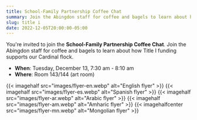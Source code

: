 ```yaml
--- 
title: School-Family Partnership Coffee Chat
summary: Join the Abingdon staff for coffee and bagels to learn about how Title I funding supports our Cardinal flock.
slug: title i
date: 2022-12-05T20:00:00-05:00
---
```


 You're invited to join the **School-Family Partnership Coffee Chat**. Join the Abingdon staff for coffee and bagels to learn about how Title I funding supports our Cardinal flock.

 - **When**: Tuesday, December 13, 7:30 am - 8:10 am
 - **Where**: Room 143/144 (art room)

{{< imagehalf src="images/flyer-en.webp" alt="English flyer" >}}
{{< imagehalf src="images/flyer-es.webp" alt="Spanish flyer" >}}
{{< imagehalf src="images/flyer-ar.webp" alt="Arabic flyer" >}}
{{< imagehalf src="images/flyer-am.webp" alt="Amharic flyer" >}}
{{< imagehalfcenter src="images/flyer-mn.webp" alt="Mongolian flyer" >}}